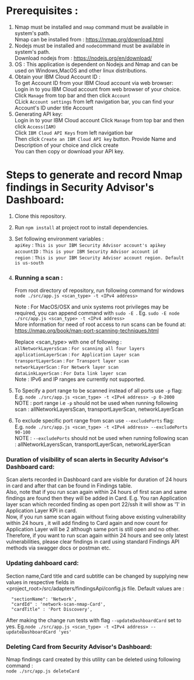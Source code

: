 # Prerequisites :  
1. Nmap must be installed and `nmap` command must be available in system's path.  
   Nmap can be installed from : https://nmap.org/download.html
2. Nodejs must be installed and `node`command must be available in system's path.  
   Download nodejs from : https://nodejs.org/en/download/
3. OS : This application is dependent on Nodejs and Nmap and can be used on Windows,MacOS and other linux distributions.
4. Obtain your IBM Cloud Account ID :  
   To get Account ID from your IBM Cloud account via web browser:  
       Login in to you IBM Cloud account from web browser of your choice.
       Click `Manage` from top bar and then click `Account`  
       CLick `Account settings` from left navigation bar, you can find your Account's ID under title Account
5. Generating API key:  
       Login in to your IBM Cloud account
       Click `Manage` from top bar and then click `Access(IAM)`  
       Click `IBM Cloud API Keys` from left navigation bar  
       Then click `Create an IBM Cloud API key` button. Provide Name and Description of your choice and click create  
       You can then copy  or download your API key.

# Steps to generate and record Nmap findings in Security Advisor's Dashboard:
1. Clone this repository.
2. Run `npm install` at project root to install dependencies.
3. Set  following environment variables :   
  `apiKey` : `This is your IBM Security Advisor account's apikey`  
  `accountID` : `This is your IBM Security Advisor account id`   
  `region` : `This is your IBM Security Advisor account region. Default is us-south`  
5. ### Running a scan :   
   From root directory of repository, run following command for windows   
   `node ./src/app.js <scan_type> -t <IPv4 address>`   
     
   Note : For MacOS/OSX and unix systems root privileges may be required, you can append command with `sudo -E `. Eg. `sudo -E node ./src/app.js <scan_type> -t <IPv4 address>`   
   More information for need of root access to run scans can be found at: https://nmap.org/book/man-port-scanning-techniques.html    
     
    Replace <scan_type> with one of following :   
   `allNetworkLayersScan` : `For scanning all four layers`  
   `applicationLayerScan` : `For Application Layer scan`  
   `transportLayerScan` : `For Transport layer scan`  
   `networkLayerScan` : `For Network layer scan`  
   `dataLinkLayerScan` : `For Data link layer scan`  
   Note : IPv6  and IP ranges are currently not supported.    
6. To Specify a port range to be scanned instead of all ports use `-p` flag:  
   E.g. `node ./src/app.js <scan_type> -t <IPv4 address> -p 0-2000`  
   NOTE : port range i.e `-p` should not be used when running following scan : allNetworkLayersScan, transportLayerScan, networkLayerScan
7. To exclude specific port range from scan use `--excludePorts` flag:  
   E.g. `node ./src/app.js <scan_type> -t <IPv4 address> --excludePorts 90-100`  
   NOTE : `--excludePorts` should not be used when running following scan : allNetworkLayersScan, transportLayerScan, networkLayerScan  

### Duration of visibility of scan alerts in Security Advisor's Dashboard card:   
Scan alerts recorded in Dashboard card are visible for duration of 24 hours in card and after that can be found in Findings table.  
Also, note that if you run scan again within 24 hours of first scan and same findings are found then they will be added in Card.
E.g. You ran Application layer scan which recorded finding as open port 22/ssh it will show as '1' in Application Layer KPI in card.  
     Now, if you run same scan again without fixing above existing vulnerability within 24 hours , it will add finding to Card again and now count for Application Layer will be 2 although same port is still open and no other.
Therefore, if you want to run scan again within 24 hours and see only latest vulnerabilities, please clear findings in card using standard Findings API methods via swagger docs or postman etc.  

### Updating dahboard card:      
 Section name,Card title and card subtitle can be changed by supplying new values in respective fields in <project_root>/src/adapters/findingsApi/config.js file. Default values are : 
 ```
   "sectionName": 'Network',
   "cardId" : 'network-scan-nmap-Card',
   "cardTitle" : 'Port Discovery',
 ```
After making the change run tests with flag `--updateDashboardCard` set to yes.
Eg.`node ./src/app.js <scan_type> -t <IPv4 address> --updateDashboardCard 'yes'`

### Deleting Card from Security Advisor\'s Dashboard:      
Nmap findings card created by this utility can be deleted using following command :   
`node ./src/app.js deleteCard`
